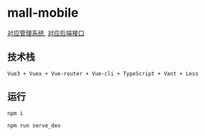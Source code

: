 # mall-mobile

[对应管理系统](https://github.com/yanhoor/mall-web), [对应后端接口](https://github.com/yanhoor/koa2-elm)

## 技术栈

`Vue3 + Vuex + Vue-router + Vue-cli + TypeScript + Vant + Less`

## 运行

```
npm i

npm run serve_dev
```
